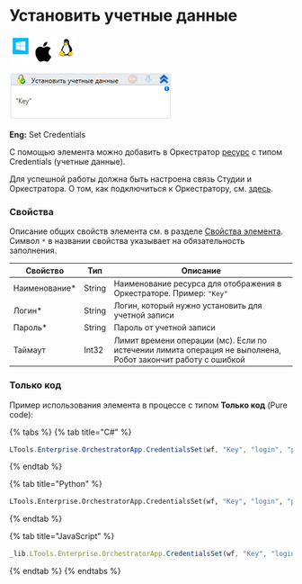# Установить учетные данные

![](<../../../../.gitbook/assets/image (100) (1) (1) (1) (1) (1) (1) (1) (1) (13).png>)

![](<../../../../.gitbook/assets/image (342).png>)

**Eng:** Set Credentials

С помощью элемента можно добавить в Оркестратор [ресурс](https://docs.primo-rpa.ru/primo-rpa/orchestrator/basics/assets) с типом Credentials (учетные данные). 

Для успешной работы должна быть настроена связь Студии и Оркестратора. О том, как подключиться к Оркестратору, см. [здесь](https://docs.primo-rpa.ru/primo-rpa/primo-studio/settings#orkestrator).

### Свойства
Описание общих свойств элемента см. в разделе [Свойства элемента](https://docs.primo-rpa.ru/primo-rpa/primo-studio/process/elements#svoistva-elementa).\
Символ `*` в названии свойства указывает на обязательность заполнения.

| Свойство       | Тип    | Описание                                                                                                     |
| -------------- | ------ | ------------------------------------------------------------------------------------------------------------ |
| Наименование\* | String | Наименование ресурса для отображения в Оркестраторе. Пример: `"Key"`                                         |
| Логин\*        | String | Логин, который нужно установить для учетной записи                                                           |
| Пароль\*       | String | Пароль от учетной записи                                                                                     |
| Таймаут        | Int32  | Лимит времени операции (мс). Если по истечении лимита операция не выполнена, Робот закончит работу с ошибкой |

### Только код
Пример использования элемента в процессе с типом **Только код** (Pure code):

{% tabs %}
{% tab title="C#" %}
```csharp
LTools.Enterprise.OrchestratorApp.CredentialsSet(wf, "Key", "login", "password");
```
{% endtab %}

{% tab title="Python" %}
```python
LTools.Enterprise.OrchestratorApp.CredentialsSet(wf, "Key", "login", "password")
```
{% endtab %}

{% tab title="JavaScript" %}
```javascript
_lib.LTools.Enterprise.OrchestratorApp.CredentialsSet(wf, "Key", "login", "password");
```
{% endtab %}
{% endtabs %}
